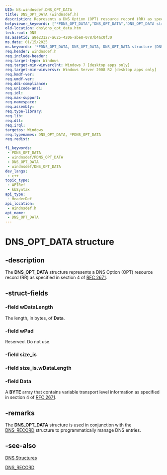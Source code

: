 ```yaml
---
UID: NS:windnsdef.DNS_OPT_DATA
title: DNS_OPT_DATA (windnsdef.h)
description: Represents a DNS Option (OPT) resource record (RR) as specified in section 4 of RFC 2671.
helpviewer_keywords: ["*PDNS_OPT_DATA","DNS_OPT_DATA","DNS_OPT_DATA structure [DNS]","PDNS_OPT_DATA","PDNS_OPT_DATA structure pointer [DNS]","dns.dns_opt_data","windnsdef/DNS_OPT_DATA","windnsdef/PDNS_OPT_DATA"]
old-location: dns\dns_opt_data.htm
tech.root: DNS
ms.assetid: a8e23127-a625-4206-abe8-0787b4ac0f30
ms.date: 01/15/2025
ms.keywords: '*PDNS_OPT_DATA, DNS_OPT_DATA, DNS_OPT_DATA structure [DNS], PDNS_OPT_DATA, PDNS_OPT_DATA structure pointer [DNS], dns.dns_opt_data, windnsdef/DNS_OPT_DATA, windnsdef/PDNS_OPT_DATA'
req.header: windnsdef.h
req.include-header: 
req.target-type: Windows
req.target-min-winverclnt: Windows 7 [desktop apps only]
req.target-min-winversvr: Windows Server 2008 R2 [desktop apps only]
req.kmdf-ver: 
req.umdf-ver: 
req.ddi-compliance: 
req.unicode-ansi: 
req.idl: 
req.max-support: 
req.namespace: 
req.assembly: 
req.type-library: 
req.lib: 
req.dll: 
req.irql: 
targetos: Windows
req.typenames: DNS_OPT_DATA, *PDNS_OPT_DATA
req.redist: 

f1_keywords:
 - PDNS_OPT_DATA
 - windnsdef/PDNS_OPT_DATA
 - DNS_OPT_DATA
 - windnsdef/DNS_OPT_DATA
dev_langs:
 - c++
topic_type:
 - APIRef
 - kbSyntax
api_type:
 - HeaderDef
api_location:
 - Windnsdef.h
api_name:
 - DNS_OPT_DATA
---
```


# DNS_OPT_DATA structure


## -description

The <b>DNS_OPT_DATA</b> structure represents a DNS Option  (OPT) resource record (RR) as specified in section 4 of <a href="https://www.ietf.org/rfc/rfc2671.txt">RFC 2671</a>.

## -struct-fields

### -field wDataLength

The length, in bytes, of <b>Data</b>.

### -field wPad

Reserved. Do not use.

### -field size_is

### -field size_is.wDataLength

### -field Data

A <b>BYTE</b> array that contains variable transport level information as specified in section 4 of <a href="https://www.ietf.org/rfc/rfc2671.txt">RFC 2671</a>.

## -remarks

The 
<b>DNS_OPT_DATA</b> structure is used in conjunction with the 
<a href="/windows/win32/api/windnsdef/ns-windnsdef-dns_recorda">DNS_RECORD</a> structure to programmatically manage DNS entries.

## -see-also

<a href="/windows/win32/DNS/dns-structures">DNS Structures</a>



<a href="/windows/win32/api/windnsdef/ns-windnsdef-dns_recorda">DNS_RECORD</a>

